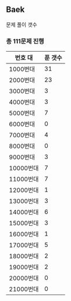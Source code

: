 ## Baek

문제 풀이 갯수

### 총 111문제 진행

번호 대 | 푼 갯수
--------- | -------
1000번대 | 31
2000번대 | 23
3000번대 | 3
4000번대 | 3
5000번대 | 7
6000번대 | 0
7000번대 | 4
8000번대 | 0
9000번대 | 3
10000번대 | 7
11000번대 | 7
12000번대 | 1
13000번대 | 3
14000번대 | 6
15000번대 | 3
16000번대 | 1
17000번대 | 5
18000번대 | 2
19000번대 | 2
20000번대 | 0
21000번대 | 0
